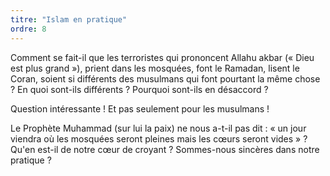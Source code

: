 ```yaml
---
titre: "Islam en pratique"
ordre: 8
---
```


Comment se fait-il que les terroristes qui prononcent Allahu akbar (« Dieu est plus grand »), prient dans les mosquées, font le Ramadan, lisent le Coran, soient si différents des musulmans qui font pourtant la même chose ? En quoi sont-ils différents ? Pourquoi sont-ils en désaccord ?

Question intéressante ! Et pas seulement pour les musulmans !

Le Prophète Muhammad (sur lui la paix) ne nous a-t-il pas dit : « un jour viendra où les mosquées seront pleines mais les cœurs seront vides » ? Qu'en est-il de notre cœur de croyant ? Sommes-nous sincères dans notre pratique ?